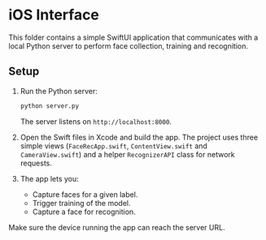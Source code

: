 # iOS Interface

This folder contains a simple SwiftUI application that communicates with a local
Python server to perform face collection, training and recognition.

## Setup

1. Run the Python server:

   ```bash
   python server.py
   ```

   The server listens on `http://localhost:8000`.

2. Open the Swift files in Xcode and build the app. The project uses three
   simple views (`FaceRecApp.swift`, `ContentView.swift` and `CameraView.swift`)
   and a helper `RecognizerAPI` class for network requests.

3. The app lets you:

   - Capture faces for a given label.
   - Trigger training of the model.
   - Capture a face for recognition.

Make sure the device running the app can reach the server URL.
